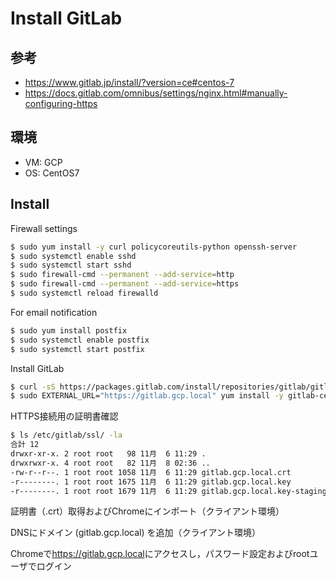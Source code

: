# Install GitLab


## 参考
- https://www.gitlab.jp/install/?version=ce#centos-7
- https://docs.gitlab.com/omnibus/settings/nginx.html#manually-configuring-https


## 環境
- VM: GCP
- OS: CentOS7


## Install
Firewall settings
```bash
$ sudo yum install -y curl policycoreutils-python openssh-server
$ sudo systemctl enable sshd
$ sudo systemctl start sshd
$ sudo firewall-cmd --permanent --add-service=http
$ sudo firewall-cmd --permanent --add-service=https
$ sudo systemctl reload firewalld
```

For email notification
```bash
$ sudo yum install postfix
$ sudo systemctl enable postfix
$ sudo systemctl start postfix
```

Install GitLab
```bash
$ curl -sS https://packages.gitlab.com/install/repositories/gitlab/gitlab-ce/script.rpm.sh | sudo bash
$ sudo EXTERNAL_URL="https://gitlab.gcp.local" yum install -y gitlab-ce
```

HTTPS接続用の証明書確認
```bash
$ ls /etc/gitlab/ssl/ -la
合計 12
drwxr-xr-x. 2 root root   98 11月  6 11:29 .
drwxrwxr-x. 4 root root   82 11月  8 02:36 ..
-rw-r--r--. 1 root root 1058 11月  6 11:29 gitlab.gcp.local.crt
-r--------. 1 root root 1675 11月  6 11:29 gitlab.gcp.local.key
-r--------. 1 root root 1679 11月  6 11:29 gitlab.gcp.local.key-staging
```

証明書（.crt）取得およびChromeにインポート（クライアント環境）

DNSにドメイン (gitlab.gcp.local) を追加（クライアント環境）

Chromeで<https://gitlab.gcp.local>にアクセスし，パスワード設定およびrootユーザでログイン
